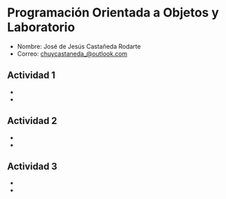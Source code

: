 # Programación Orientada a Objetos y Laboratorio

- Nombre: José de Jesús Castañeda Rodarte
- Correo: chuycastaneda_@outlook.com

## Actividad 1
-
-

## Actividad 2
-
-

## Actividad 3
-
-